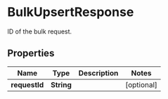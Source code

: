 

# BulkUpsertResponse

ID of the bulk request.

## Properties

| Name | Type | Description | Notes |
|------------ | ------------- | ------------- | -------------|
|**requestId** | **String** |  |  [optional] |



